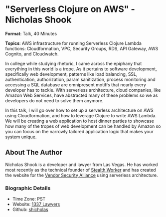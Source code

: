 # "Serverless Clojure on AWS" - Nicholas Shook

**Format**: Talk, 40 Minutes

**Topics**: AWS infrastructure for running Serverless Clojure Lambda functions: Cloudformation, VPC, Security Groups, RDS, API Gateway, AWS Cognito, and Cloudwatch.

In college while studying rhetoric, I came across the epiphany that everything in this world is a trope. As it pertains to software development, specifically web development, patterns like load balancing, SSL, authentication, authorization, param sanitization, process monitoring and accessing a SQL database are omnipresent motiffs that nearly every developer has to tackle. With serverless architecture, cloud companies, like Amazon Web Services, have abstracted many of these problems so we as developers do not need to solve them anymore.

In this talk, I will go over how to set up a serverless architecture on AWS using Cloudformation, and how to leverage Clojure to write AWS Lambda. We will be creating a web application to host dinner parties to showcase how many of the tropes of web development can be handled by Amazon so you can focus on the narrowly tailored application logic that makes your system unique.

## About The Author

Nicholas Shook is a developer and lawyer from Las Vegas. He has worked most recently as the technical founder of [Stealth Worker](https://www.stealthworker.com) and has created the website for the [Vendor Security Alliance](https://www.vendorsecurityalliance.org) using serverless architecture.

### Biographic Details

 - Time Zone: PST
 - Website: [1337 Lawyers][website]
 - Github: [shicholas][github]

[website]: https://www.1337lawyers.com
[github]: https://www.github.com/shicholas
